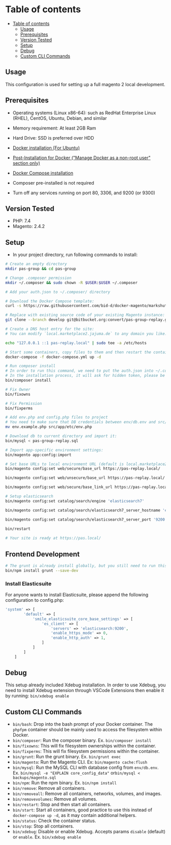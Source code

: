 # Table of contents
- [Table of contents](#table-of-contents)
  - [Usage](#usage)
  - [Prerequisites](#prerequisites)
  - [Version Tested](#version-tested)
  - [Setup](#setup)
  - [Debug](#debug)
  - [Custom CLI Commands](#custom-cli-commands)
## Usage

This configuration is used for setting up a full magento 2 local development.  

## Prerequisites
-  Operating systems (Linux x86-64): such as RedHat Enterprise Linux (RHEL), CentOS, Ubuntu, Debian, and similar
-  Memory requirement: At least 2GB Ram
-  Hard Drive: SSD is preferred over HDD
-  [Docker installation (For Ubuntu)](https://docs.docker.com/engine/install/ubuntu/)
-  [Post-Installation for Docker ("Manage Docker as a non-root user" section only)](https://docs.docker.com/engine/install/linux-postinstall/)
-  [Docker Compose installation](https://www.digitalocean.com/community/tutorials/how-to-install-and-use-docker-compose-on-ubuntu-20-04)

-  Composer pre-installed is not required
-  Turn off any services running on port 80, 3306, and 9200 (or 9300)

## Version Tested
- PHP: 7.4
- Magento: 2.4.2

## Setup
- In your project directory, run following commands to install:

```bash
# Create an empty directory
mkdir pas-group && cd pas-group

# Change .composer permission
mkdir ~/.composer && sudo chown -R $USER:$USER ~/.composer

# Add your auth.json to ~/.composer/ directory

# Download the Docker Compose template:
curl -s https://raw.githubusercontent.com/bid-d/docker-magento/markshut-official/lib/template | bash

# Replace with existing source code of your existing Magento instance:
git clone --branch develop git@bitbucket.org:convert/pas-group-replay.git src

# Create a DNS host entry for the site:
# You can modify `local.marketplace2.jajuma.de` to any domain you like:

echo "127.0.0.1 ::1 pas-replay.local" | sudo tee -a /etc/hosts

# Start some containers, copy files to them and then restart the containers:
docker-compose -f docker-compose.yml up -d

# Run composer install
# In order to run this command, we need to put the auth.json into ~/.composer folder
# In the installation process, it will ask for hidden token, please be aware
bin/composer install

# Fix Owner
bin/fixowns

# Fix Permission
bin/fixperms

# Add env.php and config.php files to project
# You need to make sure that DB credentials between env/db.env and src/app/etc/env.php files match each other
mv env.example.php src/app/etc/env.php

# Download db to current directory and import it:
bin/mysql < pas-group-replay.sql

# Import app-specific environment settings:
bin/magento app:config:import

# Set base URLs to local environment URL (default is local.marketplace2.jajuma.de)
bin/magento config:set web/secure/base_url https://pas-replay.local/

bin/magento config:set web/unsecure/base_url https://pas-replay.local/

bin/magento config:set web/secure/base_link_url https://pas-replay.local/

# Setup elasticsearch
bin/magento config:set catalog/search/engine 'elasticsearch7'

bin/magento config:set catalog/search/elasticsearch7_server_hostname 'elasticsearch'

bin/magento config:set catalog/search/elasticsearch7_server_port '9200'
	
bin/restart

# Your site is ready at https://pas.local/
```

## Frontend Development
```bash
# The grunt is already install globally, but you still need to run this command to install grunt locally
bin/npm install grunt --save-dev
```
### Install Elasticsuite
For anyone wants to install Elasticsuite, please append the following configuration to config.php:

```php
'system' => [
        'default' => [
            'smile_elasticsuite_core_base_settings' => [
                'es_client' => [
                    'servers' => 'elasticsearch:9200',
                    'enable_https_mode' => 0,
                    'enable_http_auth' => 1,
                ]
            ]
        ]
    ]
```

## Debug
This setup already included Xdebug installation.
In order to use Xdebug, you need to install Xdebug extension through VSCode Extensions then enable it by running: `bin/xdebug enable`

## Custom CLI Commands

- `bin/bash`: Drop into the bash prompt of your Docker container. The `phpfpm` container should be mainly used to access the filesystem within Docker.
- `bin/composer`: Run the composer binary. Ex. `bin/composer install`
- `bin/fixowns`: This will fix filesystem ownerships within the container.
- `bin/fixperms`: This will fix filesystem permissions within the container.
- `bin/grunt`: Run the grunt binary. Ex. `bin/grunt exec`
- `bin/magento`: Run the Magento CLI. Ex: `bin/magento cache:flush`
- `bin/mysql`: Run the MySQL CLI with database config from `env/db.env`. Ex. `bin/mysql -e "EXPLAIN core_config_data"` or`bin/mysql < backups/magento.sql`
- `bin/npm`: Run the npm binary. Ex. `bin/npm install`
- `bin/remove`: Remove all containers.
- `bin/removeall`: Remove all containers, networks, volumes, and images.
- `bin/removevolumes`: Remove all volumes.
- `bin/restart`: Stop and then start all containers.
- `bin/start`: Start all containers, good practice to use this instead of `docker-compose up -d`, as it may contain additional helpers.
- `bin/status`: Check the container status.
- `bin/stop`: Stop all containers.
- `bin/xdebug`: Disable or enable Xdebug. Accepts params `disable` (default) or `enable`. Ex. `bin/xdebug enable`